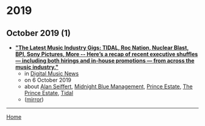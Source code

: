 # 2019

## October 2019 (1)

 - [**"The Latest Music Industry Gigs: TIDAL, Roc Nation, Nuclear Blast, BPI, Sony Pictures, More -- Here’s a recap of recent executive shuffles — including both hirings and in-house promotions — from across the music industry."**](https://www.digitalmusicnews.com/2019/10/06/music-industry-jobs-oct-6-2019/)
    - in [Digital Music News](../../../publications/a-e/digital-music-news/index.md)
    - on 6 October 2019
    - about [Alan Seiffert](../../../topics/alan-seiffert/index.md), [Midnight Blue Management](../../../topics/midnight-blue-management/index.md), [Prince Estate](../../../topics/prince-estate/index.md), [The Prince Estate](../../../topics/the-prince-estate/index.md), [Tidal](../../../topics/tidal/index.md)
    - ([mirror](https://web.archive.org/web/*/https://www.digitalmusicnews.com/2019/10/06/music-industry-jobs-oct-6-2019/))

----

[Home](../index.md)
